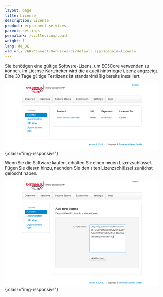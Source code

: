 ```yaml
---
layout: page
title: License
description: License
product: erpconnect-services
parent: settings
permalink: /:collection/:path
weight: 1
lang: de_DE
old_url: /ERPConnect-Services-DE/default.aspx?pageid=license
---
```


Sie benötigen eine gültige Software-Lizenz, um ECSCore verwenden zu können. Im License Karteireiter wird die aktuell hinterlegte Lizenz angezeigt. Eine 30 Tage gültige Testlizenz ist standardmäßig bereits installiert. 

![ecscore-managementsite20](/img/content/ecscore-managementsite20.jpg.png){:class="img-responsive"}

Wenn Sie die Software kaufen, erhalten Sie einen neuen Lizenzschlüssel. Fügen Sie diesen hinzu, nachdem Sie den alten Lizenzschlüssel zunächst gelöscht haben.  

![ecscore-managementsite25](/img/content/ecscore-managementsite25.jpg.png){:class="img-responsive"}
